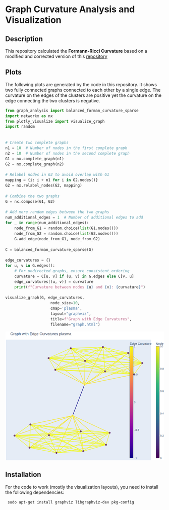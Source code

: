 # Graph Curvature Analysis and Visualization


## Description
This repository calculated the **Formann-Ricci Curvature** based on a modified and corrected version of this [repository](https://github.com/jctops/understanding-oversquashing)


## Plots
The following plots are generated by the code in this repository. It shows two fully connected graphs
connected to each other by a single edge. The curvature on the edges of the clusters are positive yet the
curvature on the edge connecting the two clusters is negative.

```python
from graph_analysis import balanced_forman_curvature_sparse
import networkx as nx
from plotly_visualize import visualize_graph
import random


# Create two complete graphs
n1 = 10  # Number of nodes in the first complete graph
n2 = 10  # Number of nodes in the second complete graph
G1 = nx.complete_graph(n1)
G2 = nx.complete_graph(n2)

# Relabel nodes in G2 to avoid overlap with G1
mapping = {i: i + n1 for i in G2.nodes()}
G2 = nx.relabel_nodes(G2, mapping)

# Combine the two graphs
G = nx.compose(G1, G2)

# Add more random edges between the two graphs
num_additional_edges = 1  # Number of additional edges to add
for _ in range(num_additional_edges):
    node_from_G1 = random.choice(list(G1.nodes()))
    node_from_G2 = random.choice(list(G2.nodes()))
    G.add_edge(node_from_G1, node_from_G2)

C = balanced_forman_curvature_sparse(G)

edge_curvatures = {}
for u, v in G.edges():
    # For undirected graphs, ensure consistent ordering
    curvature = C[u, v] if (u, v) in G.edges else C[v, u]
    edge_curvatures[(u, v)] = curvature
    print(f"Curvature between nodes {u} and {v}: {curvature}")

visualize_graph(G, edge_curvatures,
                    node_size=10,
                    cmap='plasma',
                    layout="graphviz",
                    title=f"Graph with Edge Curvatures",
                    filename="graph.html")

```

![Alternative Text](assests/curvatures.png)



## Installation
For the code to work (mostly the visualization layouts), you need to install the following dependencies:
```
 sudo apt-get install graphviz libgraphviz-dev pkg-config
```


